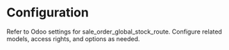 # Configuration

Refer to Odoo settings for sale_order_global_stock_route. Configure related models, access rights, and options as needed.
